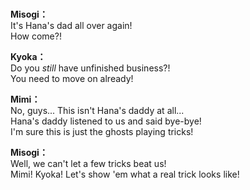 # 

  
**Misogi：**  
It's Hana's dad all over again!  
How come?!  
  
**Kyoka：**  
Do you *still* have unfinished business?!  
You need to move on already!  
  
**Mimi：**  
No, guys... This isn't Hana's daddy at all...  
Hana's daddy listened to us and said bye-bye!  
I'm sure this is just the ghosts playing tricks!  
  
**Misogi：**  
Well, we can't let a few tricks beat us!  
Mimi! Kyoka! Let's show 'em what a real trick looks like!  
